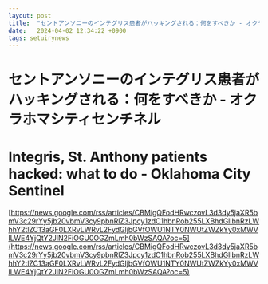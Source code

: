 ```yaml
---
layout: post
title:  "セントアンソニーのインテグリス患者がハッキングされる：何をすべきか - オクラホマシティセンチネル"
date:   2024-04-02 12:34:22 +0900
tags: setuirynews 
---
```


# セントアンソニーのインテグリス患者がハッキングされる：何をすべきか - オクラホマシティセンチネル



# Integris, St. Anthony patients hacked: what to do - Oklahoma City Sentinel

[https://news.google.com/rss/articles/CBMigQFodHRwczovL3d3dy5jaXR5bmV3c29rYy5jb20vbmV3cy9pbnRlZ3Jpcy1zdC1hbnRob255LXBhdGllbnRzLWhhY2tlZC13aGF0LXRvLWRvL2FydGljbGVfOWU1NTY0NWUtZWZkYy0xMWVlLWE4YjQtY2JlN2FiOGU0OGZmLmh0bWzSAQA?oc=5](https://news.google.com/rss/articles/CBMigQFodHRwczovL3d3dy5jaXR5bmV3c29rYy5jb20vbmV3cy9pbnRlZ3Jpcy1zdC1hbnRob255LXBhdGllbnRzLWhhY2tlZC13aGF0LXRvLWRvL2FydGljbGVfOWU1NTY0NWUtZWZkYy0xMWVlLWE4YjQtY2JlN2FiOGU0OGZmLmh0bWzSAQA?oc=5)

